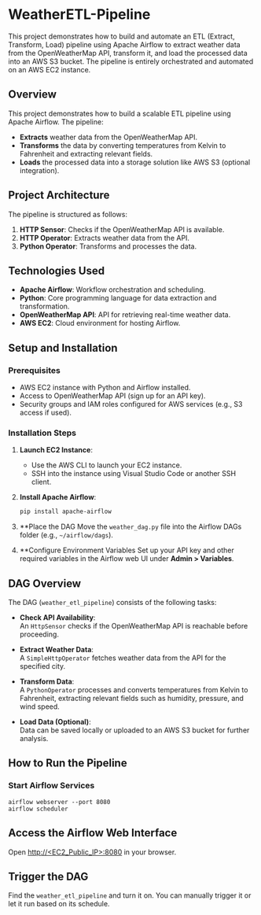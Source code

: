 # WeatherETL-Pipeline
This project demonstrates how to build and automate an ETL (Extract, Transform, Load) pipeline using Apache Airflow to extract weather data from the OpenWeatherMap API, transform it, and load the processed data into an AWS S3 bucket. The pipeline is entirely orchestrated and automated on an AWS EC2 instance.

## Overview

This project demonstrates how to build a scalable ETL pipeline using Apache Airflow. The pipeline:
- **Extracts** weather data from the OpenWeatherMap API.
- **Transforms** the data by converting temperatures from Kelvin to Fahrenheit and extracting relevant fields.
- **Loads** the processed data into a storage solution like AWS S3 (optional integration).

## Project Architecture

The pipeline is structured as follows:
1. **HTTP Sensor**: Checks if the OpenWeatherMap API is available.
2. **HTTP Operator**: Extracts weather data from the API.
3. **Python Operator**: Transforms and processes the data.

## Technologies Used

- **Apache Airflow**: Workflow orchestration and scheduling.
- **Python**: Core programming language for data extraction and transformation.
- **OpenWeatherMap API**: API for retrieving real-time weather data.
- **AWS EC2**: Cloud environment for hosting Airflow.

## Setup and Installation

### Prerequisites

- AWS EC2 instance with Python and Airflow installed.
- Access to OpenWeatherMap API (sign up for an API key).
- Security groups and IAM roles configured for AWS services (e.g., S3 access if used).

### Installation Steps

1. **Launch EC2 Instance**:
   - Use the AWS CLI to launch your EC2 instance.
   - SSH into the instance using Visual Studio Code or another SSH client.

2. **Install Apache Airflow**:
   ```bash
   pip install apache-airflow
3. **Place the DAG
   Move the `weather_dag.py` file into the Airflow DAGs folder (e.g., `~/airflow/dags`).

4. **Configure Environment Variables
   Set up your API key and other required variables in the Airflow web UI under **Admin > Variables**.

## DAG Overview
The DAG (`weather_etl_pipeline`) consists of the following tasks:

- **Check API Availability**:  
  An `HttpSensor` checks if the OpenWeatherMap API is reachable before proceeding.

- **Extract Weather Data**:  
  A `SimpleHttpOperator` fetches weather data from the API for the specified city.

- **Transform Data**:  
  A `PythonOperator` processes and converts temperatures from Kelvin to Fahrenheit, extracting relevant fields such as humidity, pressure, and wind speed.

- **Load Data (Optional)**:  
  Data can be saved locally or uploaded to an AWS S3 bucket for further analysis.

## How to Run the Pipeline
### Start Airflow Services
    airflow webserver --port 8080
    airflow scheduler

## Access the Airflow Web Interface
Open [http://<EC2_Public_IP>:8080](http://<EC2_Public_IP>:8080) in your browser.

## Trigger the DAG
Find the `weather_etl_pipeline` and turn it on. You can manually trigger it or let it run based on its schedule.


